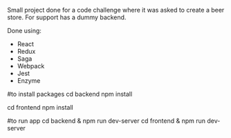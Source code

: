 Small project done for a code challenge where it was asked to create a beer store. For support has a dummy backend. 

Done using:
- React
- Redux
- Saga
- Webpack
- Jest
- Enzyme

#to install packages
cd backend
npm install

cd frontend 
npm install

#to run app
cd backend & npm run dev-server
cd frontend & npm run dev-server
